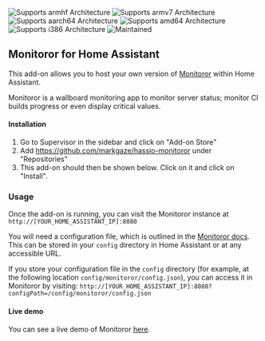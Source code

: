 ![Supports armhf Architecture][armhf-shield]
![Supports armv7 Architecture][armv7-shield]
![Supports aarch64 Architecture][aarch64-shield]
![Supports amd64 Architecture][amd64-shield]
![Supports i386 Architecture][i386-shield]
![Maintained][maintained-shield]

## Monitoror for Home Assistant

This add-on allows you to host your own version of [Monitoror](https://github.com/monitoror/monitoror) within Home Assistant.

Monitoror is a wallboard monitoring app to monitor server status; monitor CI builds progress or even display critical values.

#### Installation

1. Go to Supervisor in the sidebar and click on "Add-on Store"
2. Add https://github.com/markgaze/hassio-monitoror under "Repositories"
3. This add-on should then be shown below. Click on it and click on "Install".

### Usage

Once the add-on is running, you can visit the Monitoror instance at `http://[YOUR_HOME_ASSISTANT_IP]:8080`

You will need a configuration file, which is outlined in the [Monitoror docs](https://monitoror.com/documentation/#configuration). This can be stored in your `config` directory in Home Assistant or at any accessible URL.

If you store your configuration file in the `config` directory (for example, at the following location `config/monitoror/config.json`), you can access it in Monitoror by visiting: `http://[YOUR_HOME_ASSISTANT_IP]:8080?configPath=/config/monitoror/config.json`

#### Live demo

You can see a live demo of Monitoror [here](https://demo.monitoror.com/?configUrl=https://monitoror.com/assets/demo.monitoror.com-config.json).

[aarch64-shield]: https://img.shields.io/badge/aarch64-no-red.svg
[amd64-shield]: https://img.shields.io/badge/amd64-no-red.svg
[armhf-shield]: https://img.shields.io/badge/armhf-no-red.svg
[armv7-shield]: https://img.shields.io/badge/armv7-yes-green.svg
[i386-shield]: https://img.shields.io/badge/i386-no-red.svg
[maintained-shield]: https://img.shields.io/maintenance/yes/2020.svg
